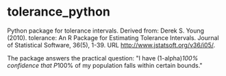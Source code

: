 # tolerance_python
Python package for tolerance intervals. Derived from: Derek S. Young (2010). tolerance: An R Package for Estimating Tolerance Intervals. Journal of Statistical Software, 36(5), 1-39. URL http://www.jstatsoft.org/v36/i05/.

The package answers the practical question: "I have (1-alpha)*100% confidence that P*100% of my population falls within certain bounds."

